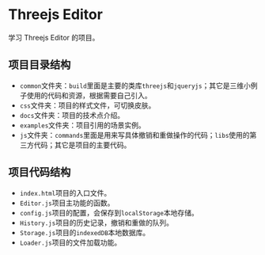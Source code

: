 # Threejs Editor
学习 Threejs Editor 的项目。

## 项目目录结构
* `common`文件夹：`build`里面是主要的类库`threejs`和`jqueryjs`；其它是三维小例子使用的代码和资源，根据需要自己引入。
* `css`文件夹：项目的样式文件，可切换皮肤。
* `docs`文件夹：项目的技术点介绍。
* `examples`文件夹：项目引用的场景实例。
* `js`文件夹：`commands`里面是用来写具体撤销和重做操作的代码；`libs`使用的第三方代码；其它是项目的主要代码。

## 项目代码结构
* `index.html`项目的入口文件。
* `Editor.js`项目主功能的函数。
* `config.js`项目的配置，会保存到`localStorage`本地存储。
* `History.js`项目的历史记录，撤销和重做的队列。
* `Storage.js`项目的`indexedDB`本地数据库。
* `Loader.js`项目的文件加载功能。